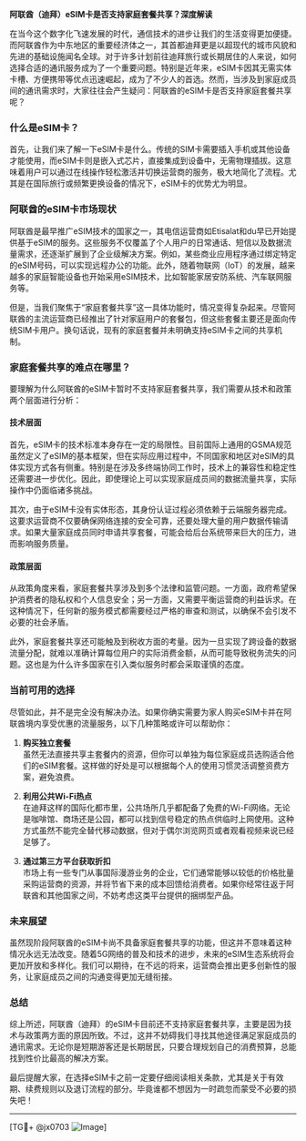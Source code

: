 **阿联酋（迪拜）eSIM卡是否支持家庭套餐共享？深度解读**

在当今这个数字化飞速发展的时代，通信技术的进步让我们的生活变得更加便捷。而阿联酋作为中东地区的重要经济体之一，其首都迪拜更是以超现代的城市风貌和先进的基础设施闻名全球。对于许多计划前往迪拜旅行或长期居住的人来说，如何选择合适的通讯服务成为了一个重要问题。特别是近年来，eSIM卡因其无需实体卡槽、方便携带等优点迅速崛起，成为了不少人的首选。然而，当涉及到家庭成员间的通讯需求时，大家往往会产生疑问：阿联酋的eSIM卡是否支持家庭套餐共享呢？

### 什么是eSIM卡？

首先，让我们来了解一下eSIM卡是什么。传统的SIM卡需要插入手机或其他设备才能使用，而eSIM卡则是嵌入式芯片，直接集成到设备中，无需物理插拔。这意味着用户可以通过在线操作轻松激活并切换运营商的服务，极大地简化了流程。尤其是在国际旅行或频繁更换设备的情况下，eSIM卡的优势尤为明显。

### 阿联酋的eSIM卡市场现状

阿联酋是最早推广eSIM技术的国家之一，其电信运营商如Etisalat和du早已开始提供基于eSIM的服务。这些服务不仅覆盖了个人用户的日常通话、短信以及数据流量需求，还逐渐扩展到了企业级解决方案。例如，某些商业应用程序通过绑定特定的eSIM号码，可以实现远程办公的功能。此外，随着物联网（IoT）的发展，越来越多的家庭智能设备也开始采用eSIM技术，比如智能家居安防系统、汽车联网服务等。

但是，当我们聚焦于“家庭套餐共享”这一具体功能时，情况变得复杂起来。尽管阿联酋的主流运营商已经推出了针对家庭用户的套餐包，但这些套餐主要还是面向传统SIM卡用户。换句话说，现有的家庭套餐并未明确支持eSIM卡之间的共享机制。

### 家庭套餐共享的难点在哪里？

要理解为什么阿联酋的eSIM卡暂时不支持家庭套餐共享，我们需要从技术和政策两个层面进行分析：

#### 技术层面

首先，eSIM卡的技术标准本身存在一定的局限性。目前国际上通用的GSMA规范虽然定义了eSIM的基本框架，但在实际应用过程中，不同国家和地区对eSIM的具体实现方式各有侧重。特别是在涉及多终端协同工作时，技术上的兼容性和稳定性还需要进一步优化。因此，即使理论上可以实现家庭成员间的数据流量共享，实际操作中仍面临诸多挑战。

其次，由于eSIM卡没有实体形态，其身份认证过程必须依赖于云端服务器完成。这要求运营商不仅要确保网络连接的安全可靠，还要处理大量的用户数据传输请求。如果大量家庭成员同时申请共享套餐，可能会给后台系统带来巨大的压力，进而影响服务质量。

#### 政策层面

从政策角度来看，家庭套餐共享涉及到多个法律和监管问题。一方面，政府希望保护消费者的隐私权和个人信息安全；另一方面，又需要平衡运营商的利益诉求。在这种情况下，任何新的服务模式都需要经过严格的审查和测试，以确保不会引发不必要的社会矛盾。

此外，家庭套餐共享还可能触及到税收方面的考量。因为一旦实现了跨设备的数据流量分配，就难以准确计算每位用户的实际消费金额，从而可能导致税务流失的问题。这也是为什么许多国家在引入类似服务时都会采取谨慎的态度。

### 当前可用的选择

尽管如此，并不是完全没有解决办法。如果你确实需要为家人购买eSIM卡并在阿联酋境内享受优惠的流量服务，以下几种策略或许可以帮助你：

1. **购买独立套餐**  
   虽然无法直接共享主套餐内的资源，但你可以单独为每位家庭成员选购适合他们的eSIM套餐。这样做的好处是可以根据每个人的使用习惯灵活调整资费方案，避免浪费。

2. **利用公共Wi-Fi热点**  
   在迪拜这样的国际化都市里，公共场所几乎都配备了免费的Wi-Fi网络。无论是咖啡馆、商场还是公园，都可以找到信号稳定的热点供临时上网使用。这种方式虽然不能完全替代移动数据，但对于偶尔浏览网页或者观看视频来说已经足够了。

3. **通过第三方平台获取折扣**  
   市场上有一些专门从事国际漫游业务的企业，它们通常能够以较低的价格批量采购运营商的资源，并将节省下来的成本回馈给消费者。如果你经常往返于阿联酋和其他国家之间，不妨考虑这类平台提供的捆绑型产品。

### 未来展望

虽然现阶段阿联酋的eSIM卡尚不具备家庭套餐共享的功能，但这并不意味着这种情况永远无法改变。随着5G网络的普及和技术的进步，未来的eSIM生态系统将会更加开放和多样化。我们可以期待，在不远的将来，运营商会推出更多创新性的服务，让家庭成员之间的沟通变得更加无缝衔接。

### 总结

综上所述，阿联酋（迪拜）的eSIM卡目前还不支持家庭套餐共享，主要是因为技术与政策两方面的原因所致。不过，这并不妨碍我们寻找其他途径满足家庭成员的通讯需求。无论你是短期游客还是长期居民，只要合理规划自己的消费预算，总能找到性价比最高的解决方案。

最后提醒大家，在选择eSIM卡之前一定要仔细阅读相关条款，尤其是关于有效期、续费规则以及退订流程的部分。毕竟谁都不想因为一时疏忽而蒙受不必要的损失吧！

---

[TG💪+ @jx0703 ![Image](https://github.com/user-attachments/assets/dbca1d08-cadb-493c-b0ec-ad6f7a83f270)]